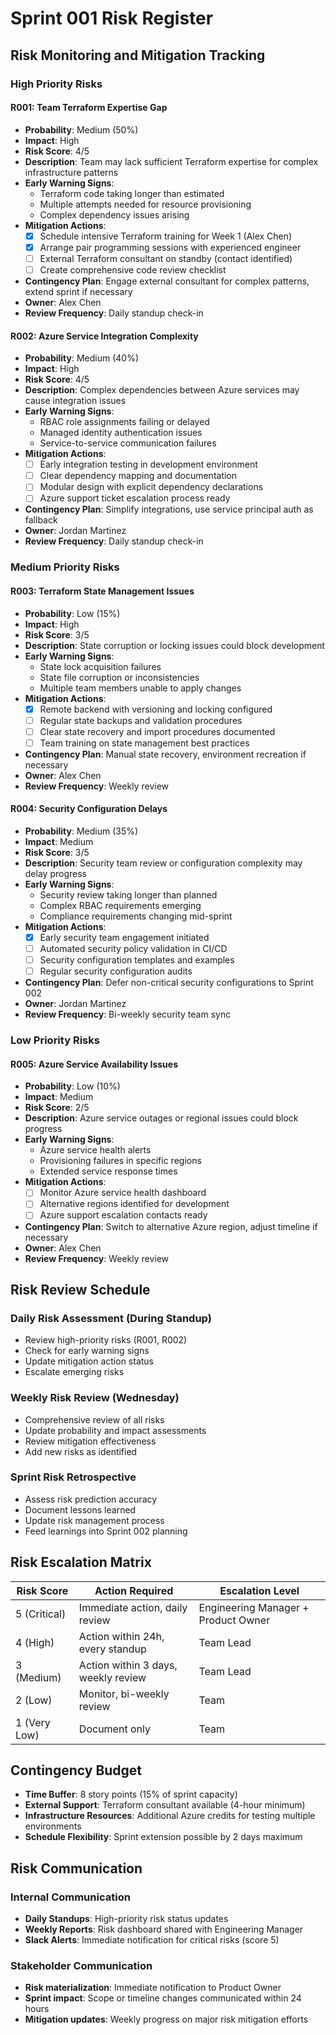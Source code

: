 # Sprint 001 Risk Register

## Risk Monitoring and Mitigation Tracking

### High Priority Risks

#### R001: Team Terraform Expertise Gap
- **Probability**: Medium (50%)
- **Impact**: High
- **Risk Score**: 4/5
- **Description**: Team may lack sufficient Terraform expertise for complex infrastructure patterns
- **Early Warning Signs**:
  - Terraform code taking longer than estimated
  - Multiple attempts needed for resource provisioning
  - Complex dependency issues arising
- **Mitigation Actions**:
  - [x] Schedule intensive Terraform training for Week 1 (Alex Chen)
  - [x] Arrange pair programming sessions with experienced engineer
  - [ ] External Terraform consultant on standby (contact identified)
  - [ ] Create comprehensive code review checklist
- **Contingency Plan**: Engage external consultant for complex patterns, extend sprint if necessary
- **Owner**: Alex Chen
- **Review Frequency**: Daily standup check-in

#### R002: Azure Service Integration Complexity
- **Probability**: Medium (40%)
- **Impact**: High
- **Risk Score**: 4/5
- **Description**: Complex dependencies between Azure services may cause integration issues
- **Early Warning Signs**:
  - RBAC role assignments failing or delayed
  - Managed identity authentication issues
  - Service-to-service communication failures
- **Mitigation Actions**:
  - [ ] Early integration testing in development environment
  - [ ] Clear dependency mapping and documentation
  - [ ] Modular design with explicit dependency declarations
  - [ ] Azure support ticket escalation process ready
- **Contingency Plan**: Simplify integrations, use service principal auth as fallback
- **Owner**: Jordan Martinez
- **Review Frequency**: Daily standup check-in

### Medium Priority Risks

#### R003: Terraform State Management Issues
- **Probability**: Low (15%)
- **Impact**: High
- **Risk Score**: 3/5
- **Description**: State corruption or locking issues could block development
- **Early Warning Signs**:
  - State lock acquisition failures
  - State file corruption or inconsistencies
  - Multiple team members unable to apply changes
- **Mitigation Actions**:
  - [x] Remote backend with versioning and locking configured
  - [ ] Regular state backups and validation procedures
  - [ ] Clear state recovery and import procedures documented
  - [ ] Team training on state management best practices
- **Contingency Plan**: Manual state recovery, environment recreation if necessary
- **Owner**: Alex Chen
- **Review Frequency**: Weekly review

#### R004: Security Configuration Delays
- **Probability**: Medium (35%)
- **Impact**: Medium
- **Risk Score**: 3/5
- **Description**: Security team review or configuration complexity may delay progress
- **Early Warning Signs**:
  - Security review taking longer than planned
  - Complex RBAC requirements emerging
  - Compliance requirements changing mid-sprint
- **Mitigation Actions**:
  - [x] Early security team engagement initiated
  - [ ] Automated security policy validation in CI/CD
  - [ ] Security configuration templates and examples
  - [ ] Regular security configuration audits
- **Contingency Plan**: Defer non-critical security configurations to Sprint 002
- **Owner**: Jordan Martinez
- **Review Frequency**: Bi-weekly security team sync

### Low Priority Risks

#### R005: Azure Service Availability Issues
- **Probability**: Low (10%)
- **Impact**: Medium
- **Risk Score**: 2/5
- **Description**: Azure service outages or regional issues could block progress
- **Early Warning Signs**:
  - Azure service health alerts
  - Provisioning failures in specific regions
  - Extended service response times
- **Mitigation Actions**:
  - [ ] Monitor Azure service health dashboard
  - [ ] Alternative regions identified for development
  - [ ] Azure support escalation contacts ready
- **Contingency Plan**: Switch to alternative Azure region, adjust timeline if necessary
- **Owner**: Alex Chen
- **Review Frequency**: Weekly review

## Risk Review Schedule

### Daily Risk Assessment (During Standup)
- Review high-priority risks (R001, R002)
- Check for early warning signs
- Update mitigation action status
- Escalate emerging risks

### Weekly Risk Review (Wednesday)
- Comprehensive review of all risks
- Update probability and impact assessments
- Review mitigation effectiveness
- Add new risks as identified

### Sprint Risk Retrospective
- Assess risk prediction accuracy
- Document lessons learned
- Update risk management process
- Feed learnings into Sprint 002 planning

## Risk Escalation Matrix

| Risk Score | Action Required | Escalation Level |
|------------|----------------|------------------|
| 5 (Critical) | Immediate action, daily review | Engineering Manager + Product Owner |
| 4 (High) | Action within 24h, every standup | Team Lead |
| 3 (Medium) | Action within 3 days, weekly review | Team Lead |
| 2 (Low) | Monitor, bi-weekly review | Team |
| 1 (Very Low) | Document only | Team |

## Contingency Budget

- **Time Buffer**: 8 story points (15% of sprint capacity)
- **External Support**: Terraform consultant available (4-hour minimum)
- **Infrastructure Resources**: Additional Azure credits for testing multiple environments
- **Schedule Flexibility**: Sprint extension possible by 2 days maximum

## Risk Communication

### Internal Communication
- **Daily Standups**: High-priority risk status updates
- **Weekly Reports**: Risk dashboard shared with Engineering Manager
- **Slack Alerts**: Immediate notification for critical risks (score 5)

### Stakeholder Communication
- **Risk materialization**: Immediate notification to Product Owner
- **Sprint impact**: Scope or timeline changes communicated within 24 hours
- **Mitigation updates**: Weekly progress on major risk mitigation efforts
